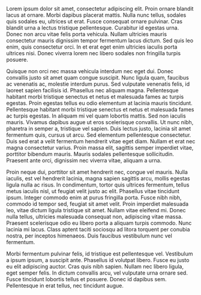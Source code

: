 Lorem ipsum dolor sit amet, consectetur adipiscing elit. Proin ornare blandit lacus at ornare. Morbi dapibus placerat mattis. Nulla nunc tellus, sodales quis sodales eu, ultrices ut erat. Fusce consequat ornare pulvinar. Cras blandit urna a lectus tristique pellentesque. Curabitur id egestas urna. Donec non arcu vitae felis porta vehicula. Nullam ultricies mauris consectetur mauris dignissim tempor fermentum lacus dictum. Sed quis leo enim, quis consectetur orci. In et erat eget enim ultricies iaculis porta ultrices nisi. Donec viverra lorem nec libero sodales non fringilla turpis posuere.

Quisque non orci nec massa vehicula interdum nec eget dui. Donec convallis justo sit amet quam congue suscipit. Nunc ligula quam, faucibus ac venenatis ac, molestie interdum purus. Sed vulputate venenatis felis, id laoreet sapien facilisis id. Phasellus nec aliquam magna. Pellentesque habitant morbi tristique senectus et netus et malesuada fames ac turpis egestas. Proin egestas tellus eu odio elementum at lacinia mauris tincidunt. Pellentesque habitant morbi tristique senectus et netus et malesuada fames ac turpis egestas. In aliquam mi vel quam lobortis mattis. Sed non iaculis mauris. Vivamus dapibus augue ut eros scelerisque convallis. Ut nunc nibh, pharetra in semper a, tristique vel sapien. Duis lectus justo, lacinia sit amet fermentum quis, cursus ut arcu. Sed elementum pellentesque consectetur. Duis sed erat a velit fermentum hendrerit vitae eget diam. Nullam et erat nec magna consectetur varius. Proin massa elit, sagittis semper imperdiet vitae, porttitor bibendum mauris. Mauris sodales pellentesque sollicitudin. Praesent ante orci, dignissim nec viverra vitae, aliquam a urna.

Proin neque dui, porttitor sit amet hendrerit nec, congue vel mauris. Nulla iaculis, est vel hendrerit lacinia, magna sapien sagittis arcu, mollis egestas ligula nulla ac risus. In condimentum, tortor quis ultrices fermentum, tellus metus iaculis nisl, ut feugiat velit justo ac elit. Phasellus vitae tincidunt ipsum. Integer commodo enim at purus fringilla porta. Fusce nibh nibh, commodo id tempor sed, feugiat sit amet velit. Proin imperdiet malesuada leo, vitae dictum ligula tristique sit amet. Nullam vitae eleifend mi. Donec nulla tellus, ultricies malesuada consequat non, adipiscing vitae massa. Praesent scelerisque odio eu libero porta a aliquam turpis commodo. Nunc lacinia mi lacus. Class aptent taciti sociosqu ad litora torquent per conubia nostra, per inceptos himenaeos. Duis faucibus vestibulum nunc vel fermentum.

Morbi fermentum pulvinar felis, id tristique est pellentesque vel. Vestibulum a ipsum ipsum, a suscipit ante. Phasellus id volutpat libero. Fusce eu justo eu elit adipiscing auctor. Cras quis nibh sapien. Nullam nec libero ligula, eget semper felis. In dictum convallis arcu, vel vulputate urna ornare sed. Fusce tincidunt lobortis tellus et posuere. Donec id dapibus sem. Pellentesque in erat tellus, nec tincidunt augue. 